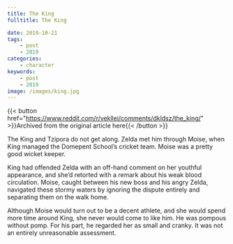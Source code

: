 ```yaml
---
title: The King
fulltitle: The King

date: 2019-10-21
tags:
    - post
    - 2019
categories:
    - character
keywords:
    - post
    - 2019
image: /images/king.jpg
---
```

{{< button href="https://www.reddit.com/r/vekllei/comments/dkldsz/the_king/" >}}Archived from the original article here{{< /button >}}

The King and Tzipora do not get along. Zelda met him through Moise, when King managed the Domepent School’s cricket team. Moise was a pretty good wicket keeper.

King had offended Zelda with an off-hand comment on her youthful appearance, and she’d retorted with a remark about his weak blood circulation. Moise, caught between his new boss and his angry Zelda, navigated these stormy waters by ignoring the dispute entirely and separating them on the walk home.

Although Moise would turn out to be a decent athlete, and she would spend more time around King, she never would come to like him. He was pompous without pomp. For his part, he regarded her as small and cranky. It was not an entirely unreasonable assessment.
